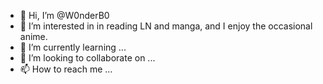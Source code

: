 - 👋 Hi, I’m @W0nderB0
- 👀 I’m interested in in reading LN and manga, and I enjoy the occasional anime. 
- 🌱 I’m currently learning ...
- 💞️ I’m looking to collaborate on ...
- 📫 How to reach me ...

<!---
W0nderB0/W0nderB0 is a ✨ special ✨ repository because its `README.md` (this file) appears on your GitHub profile.
You can click the Preview link to take a look at your changes.
--->
